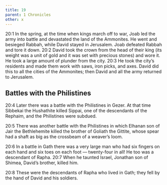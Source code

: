 ```yaml
---
title: 19
parent: 1 Chronicles
other: x
---
```


<a name="20:1">20:1</a> In the spring, at the time when kings march off to war, Joab led the army into battle and devastated the land of the Ammonites. He went and besieged Rabbah, while David stayed in Jerusalem. Joab defeated Rabbah and tore it down. <a name="20:2">20:2</a> David took the crown from the head of their king (its weight was a unit of gold and it was set with precious stones) and wore it. He took a large amount of plunder from the city. <a name="20:3">20:3</a> He took the city’s residents and made them work with saws, iron picks, and axes. David did this to all the cities of the Ammonites; then David and all the army returned to Jerusalem.

## Battles with the Philistines

<a name="20:4">20:4</a> Later there was a battle with the Philistines in Gezer. At that time Sibbekai the Hushathite killed Sippai, one of the descendants of the Rephaim, and the Philistines were subdued.

<a name="20:5">20:5</a> There was another battle with the Philistines in which Elhanan son of Jair the Bethlehemite killed the brother of Goliath the Gittite, whose spear had a shaft as big as the crossbeam of a weaver’s loom.

<a name="20:6">20:6</a> In a battle in Gath there was a very large man who had six fingers on each hand and six toes on each foot — twenty-four in all! He too was a descendant of Rapha. <a name="20:7">20:7</a> When he taunted Israel, Jonathan son of Shimea, David’s brother, killed him.

<a name="20:8">20:8</a> These were the descendants of Rapha who lived in Gath; they fell by the hand of David and his soldiers.
